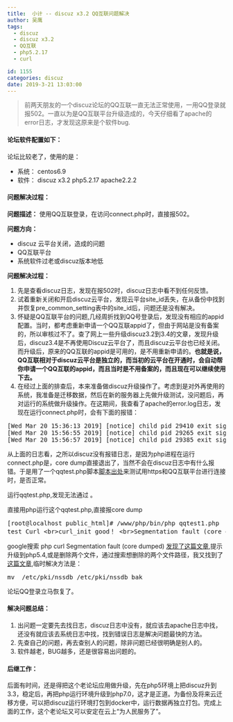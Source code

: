 ```yaml
---
title:  小计 -- discuz x3.2 QQ互联问题解决
author: 吴鹰
tags:
  - discuz
  - discuz x3.2
  - QQ互联
  - php5.2.17
  - curl

id: 1155
categories: discuz
date: 2019-3-21 13:03:00
---
```

> 前两天朋友的一个discuz论坛的QQ互联一直无法正常使用，一用QQ登录就报502。一直以为是QQ互联平台升级造成的，今天仔细看了apache的error日志，才发现这原来是个软件bug.

#### 论坛软件配置如下：
论坛比较老了，使用的是：
- 系统： centos6.9
- 软件：
discuz x3.2
php5.2.17
apache2.2.2

#### 问题解决过程：
**问题描述：** 
使用QQ互联登录，在访问connect.php时，直接报502。

**问题方向：**
- discuz 云平台关闭，造成的问题
- QQ互联平台
- 系统软件过老或discuz版本地低

**问题解决过程：**
1. 先是查看discuz日志，发现在报502时，discuz日志中看不到任何反馈。
2. 试着重新关闭和开启discuz云平台，发现云平台site_id丢失，在从备份中找到并恢复pre_common_setting表中的site_id后，问题还是没有解决。
3. 怀疑是QQ互联平台的问题,几经周折找到QQ号登录后，发现没有相应的appid配置。当时，都考虑重新申请一个QQ互联appid了，但由于网站是没有备案的，所以审核过不了。查了网上一些升级discuz3.2到3.4的文章，发现升级后，discuz3.4是不再使用Discuz云平台了，而且discuz云平台也已经关闭。而升级后，原来的QQ互联的appid是可用的，是不用重新申请的。<b>也就是说，QQ互联相对于discuz云平台是独立的，而当初的云平台在开通时，会自动帮你申请一个QQ互联的appid，而且当时是不用备案的，而且现在可以继续使用下去。</b>
4. 在经过上面的排查后，本来准备做discuz升级操作了。考虑到是对外再使用的系统，我准备是迁移数据，然后在新的服务器上先做升级测试，没问题后，再对运行的系统做升级操作。在这期间，我查看了apache的error.log日志，发现在运行connect.php时，会有下面的报错：
<pre>
[Wed Mar 20 15:36:13 2019] [notice] child pid 29410 exit signal Segmentation fault (11)
[Wed Mar 20 15:56:55 2019] [notice] child pid 29265 exit signal Segmentation fault (11)
[Wed Mar 20 15:56:57 2019] [notice] child pid 29385 exit signal Segmentation fault (11)
</pre>
从上面的日志看，之所以discuz没有报错日志，是因为php进程在运行connect.php是，core dump直接退出了，当然不会在discuz日志中有什么报错。于是用了一个qqtest.php脚本[脚本出处](http://www.discuz.net/thread-3681548-1-1.html)来测试用https和QQ互联平台进行连接时，是否正常。

运行qqtest.php,发现无法通过 。

直接用php运行这个qqtest.php,直接报core dump
<pre>
[root@localhost public_html]# /www/php/bin/php qqtest1.php 
test Curl &ltbr&gtcurl_init good！ &ltbr&gtSegmentation fault (core dumped)
</pre>

google搜索 php curl Segmentation fault (core dumped) [发现了这篇文章](https://blog.csdn.net/loophome/article/details/53812887),提示升级到php5.4,或是删除两个文件，通过搜索想删除的两个文件路径，我又找到了[这篇文章](https://bugs.centos.org/view.php?id=7399),临时解决方法是：
<pre>
mv  /etc/pki/nssdb /etc/pki/nssdb_bak
</pre>

论坛QQ登录立马恢复了。

#### 解决问题总结：
1. 出问题一定要先去找日志，discuz日志中没有，就应该去apache日志中找，还没有就应该去系统日志中找，找到错误日志是解决问题最快的方法。
2. 先查自己的问题，再去查别人的问题，除非问题已经很明确是别人的。
3. 软件越老，BUG越多，还是很容易出问题的。

#### 后继工作：
后面有时间，还是得把这个老论坛应用做升级，先在php5环境上把discuz升到3.3，稳定后，再把php运行环境升级到php7.0，这才是正道。为备份及将来云迁移方便，可以把discuz运行环境打包到docker中，运行数据再独立打包。完成上面的工作，这个老论坛又可以安定在云上“为人民服务了”。

